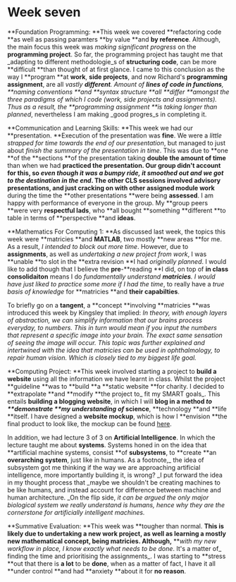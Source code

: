 # Week seven

**Foundation Programming: **This week we covered **refactoring code **as well as passing paramters **by value **and **by reference**. Although, the main focus this week was _making significant progress_ on the **programming project**. So far, the programming project has taught me that _adapting to different methodologie_s of **structuring code**, can be more **difficult **than thought of at first glance. I came to this conclusion as the way I **program **at **work**, **side projects**, and now Richard's **programming assignment**, are all _vastly _**different**. Amount of **lines of code in functions**, **naming conventions **and **syntax structure **all **differ **amongst the three paradigms of which I code (work, side projects and assignments). Thus as a result, the **programming assignment **is taking_ longer than planned_, nevertheless I am making _good progres_s in completing it.

**Communication and Learning Skills: **This week we had our **presentation. **Execution of the presentation was **fine**. We were a _little strapped for time towards the end of our presentation_, but managed to just about _finish the summary of the presentation in time_. This was due to **one **of the **sections **of the presentation taking **double the amount of time** than when we had **practiced **the **presentation**. Our group didn't account for this, so _even though it was a bumpy ride, it smoothed out and we got to the destination in the end_. The other CLS sessions involved **advisory presentations**, and just cracking on with** other assigned module work** during the time the **other presentations **were being **assessed**. I am happy with performance of everyone in the group. My **group peers **were very **respectful lads**, who **all bought **something **different **to table in terms of **perspective **and **ideas**.

**Mathematics For Computing 1: **As discussed last week, the topics this week were **matricies **and **MATLAB**, two mostly **new areas **for me. As a result, _I intended to block out more time_. However, due to **assignments**, as well as _undertaking a new project from work_, I was **unable **to slot in the **extra revision **I had _originally planned_. I would like to add though that I believe the **pre**-**reading **I did, on top of **in class consolidaiton** means I do _fundamentally understand _**matricies**. I would have just liked to_ practice some more if I had the time_, to really have a _true basis of knowledge_ for **matricies **and **their capabilties**.

To briefly go on a **tangent**, a **concept **involving **matricies **was introduced this week by Kingsley that implied: _In theory, with enough layers of abstraction, we can simplify information that our brains process everyday, to numbers. This in turn would mean if you input the numbers that represent a specific image into your brain. The exact same sensation of seeing the image will occur. This topic was further explained and intertwined with the idea that matricies can be used in ophthalmology, to repair human vision. Which is closely tied to my biggest life goal._

**Computing Project: **This week involved starting a project to **build a website** using all the information we have learnt in class. Whilst the project **guideline **was to **build **a **static website **for charity. I decided to **extrapolate **and **modify **the project to_ fit my SMART goals_. This entails **building a blogging website**, in which I will **blog **in a method _to **demonstrate **my understanding of_** science**, **technology **and **life **itself. I have designed a **website mockup**, which is how I **envision **the final product to look like, the mockup can be found [here](../../misc/foundation-year-blog-project.md).

In addition, we had lecture 3 of 3 on **Artificial Intelligence**. In which the lecture taught me about **systems**. Systems honed in on the idea that **artificial machine systems, consist **of **subsystems**, to **create **an **overarching system**, just like in humans. As a footnote,_ the idea of subsystem got me thinking if the way we are approaching artificial intelligence, more importantly building it, is wrong? _I put forward the idea in my thought process that _maybe we shouldn't be creating machines to be like humans, and instead account for difference between machine and human architecture. _On the flip side, _it can be argued the only major biological system we really understand is humans, hence why they are the cornerstone for artificially intelligent machines._

**Summative Evaluation: **This week was **tougher than normal. **This is likely due to **undertaking a new work project**, as well as learning a mostly **new mathematical concept**, being **matricies**. Although,** **_with my new workflow in place, I know exactly what needs to be done_. It's a matter of_ finding the time and prioritising the assignments_. I was starting to **stress **out that there is **a lot** to be **done**, when as a matter of fact, I have it all **under control **and had **anxiety **about it for **no reason**.
